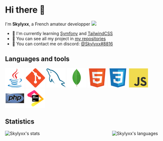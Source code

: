 # Hi there 👋

I'm **Skylyxx**, a French amateur developper <a href="https://discord.com/users/435756597168308225"><img src="http://img.shields.io/badge/Discord-%40Skylyxx%238816-7289DA"></a>

- 🌱 I'm currently learning [Symfony](https://symfony.com/) and [TailwindCSS](https://tailwindcss.com/)
- 🔨 You can see all my project in [my repositories](https://github.com/Skylyxx?tab=repositories)
- 💬 You can contact me on discord: [@Skylyxx#8816](https://discord.com/users/43575659716830822)

## Languages and tools
<p>
<img src="https://raw.githubusercontent.com/devicons/devicon/master/icons/java/java-original.svg" style="display: inline;" title="Java" alt="Java" width="64" height="64"/>
<img src="https://raw.githubusercontent.com/devicons/devicon/master/icons/git/git-original.svg" style="display: inline;" title="Git" alt="Git" width="64" height="64"/>
<img src="https://raw.githubusercontent.com/devicons/devicon/master/icons/mysql/mysql-original.svg" style="display: inline;" title="MySQL" alt="MySQL" width="64" height="64"/>
<img src="https://raw.githubusercontent.com/devicons/devicon/master/icons/mongodb/mongodb-original.svg" style="display: inline;" title="MongoDB" alt="MongoDB" width="64" height="64"/>
<img src="https://raw.githubusercontent.com/devicons/devicon/master/icons/html5/html5-original.svg" style="display: inline;" title="HTML" alt="HTML" width="64" height="64"/>
<img src="https://raw.githubusercontent.com/devicons/devicon/master/icons/css3/css3-original.svg" style="display: inline;" title="CSS" alt="CSS" width="64" height="64"/>
<img src="https://raw.githubusercontent.com/devicons/devicon/master/icons/javascript/javascript-original.svg" style="display: inline;" title="JavaScript" alt="JavaScript" width="64" height="64"/>
<img src="https://raw.githubusercontent.com/devicons/devicon/master/icons/php/php-original.svg" style="display: inline;" title="PHP" alt="PHP" width="64" height="64"/>
<img src="https://raw.githubusercontent.com/devicons/devicon/master/icons/jetbrains/jetbrains-original.svg" style="display: inline;" title="Jetbrains' IDE" alt="Jetbrains' IDE" width="64" height="64"/>
</p>

## Statistics

<p><img align="left" alt="Skylyxx's stats" src="https://github-readme-stats.vercel.app/api?username=Skylyxx&count_private=true&show_icons=true&layout=compact&theme=darcula&hide_border=true" />
<img align="right" alt="Skylyxx's languages" src="https://github-readme-stats.anuraghazra1.vercel.app/api/top-langs/?username=Skylyxx&theme=darcula&hide_border=true" /></p>
